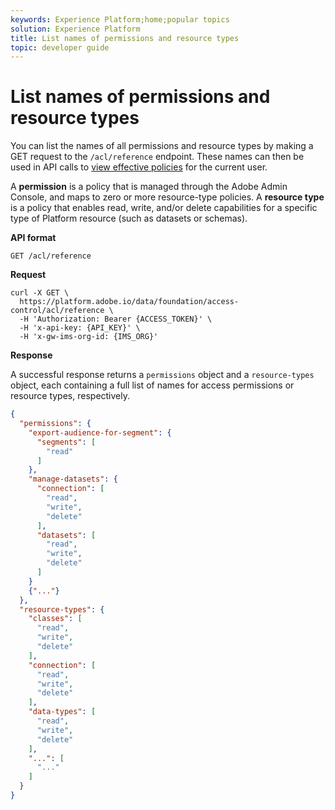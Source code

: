 ```yaml
---
keywords: Experience Platform;home;popular topics
solution: Experience Platform
title: List names of permissions and resource types
topic: developer guide
---
```


# List names of permissions and resource types

You can list the names of all permissions and resource types by making a GET request to the `/acl/reference` endpoint. These names can then be used in API calls to [view effective policies](./effective-policies.md) for the current user.

A **permission** is a policy that is managed through the Adobe Admin Console, and maps to zero or more resource-type policies. A **resource type** is a policy that enables read, write, and/or delete capabilities for a specific type of Platform resource (such as datasets or schemas).

**API format**

```http
GET /acl/reference
```

**Request**

```shell
curl -X GET \
  https://platform.adobe.io/data/foundation/access-control/acl/reference \
  -H 'Authorization: Bearer {ACCESS_TOKEN}' \
  -H 'x-api-key: {API_KEY}' \
  -H 'x-gw-ims-org-id: {IMS_ORG}'
```

**Response**

A successful response returns a `permissions` object and a `resource-types` object, each containing a full list of names for access permissions or resource types, respectively.

```json
{
  "permissions": {
    "export-audience-for-segment": {
      "segments": [
        "read"
      ]
    },
    "manage-datasets": {
      "connection": [
        "read",
        "write",
        "delete"
      ],
      "datasets": [
        "read",
        "write",
        "delete"
      ]
    }
    {"..."}
  },
  "resource-types": {
    "classes": [
      "read",
      "write",
      "delete"
    ],
    "connection": [
      "read",
      "write",
      "delete"
    ],
    "data-types": [
      "read",
      "write",
      "delete"
    ],
    "...": [
      "..."
    ]
  }
}
```
